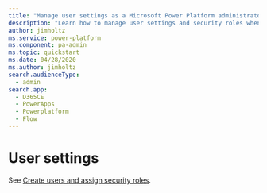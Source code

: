 ```yaml
---
title: "Manage user settings as a Microsoft Power Platform administrator"
description: "Learn how to manage user settings and security roles when administering Microsoft Power Platform."
author: jimholtz
ms.service: power-platform
ms.component: pa-admin
ms.topic: quickstart
ms.date: 04/28/2020
ms.author: jimholtz
search.audienceType: 
  - admin 
search.app:
  - D365CE
  - PowerApps
  - Powerplatform
  - Flow
---
```

# User settings

See [Create users and assign security roles](create-users-assign-online-security-roles.md).
